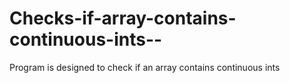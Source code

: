# Checks-if-array-contains-continuous-ints--
Program is designed to check if an array contains continuous ints
